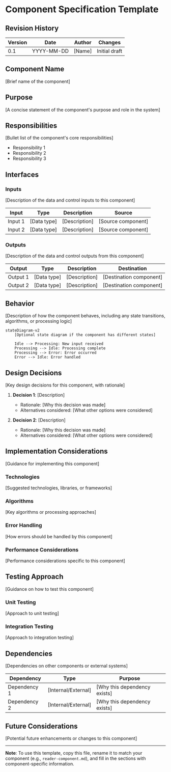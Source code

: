 # Component Specification Template

## Revision History

| Version | Date       | Author | Changes                              |
|---------|------------|--------|--------------------------------------|
| 0.1     | YYYY-MM-DD | [Name] | Initial draft                        |

## Component Name

[Brief name of the component]

## Purpose

[A concise statement of the component's purpose and role in the system]

## Responsibilities

[Bullet list of the component's core responsibilities]

- Responsibility 1
- Responsibility 2
- Responsibility 3

## Interfaces

### Inputs

[Description of the data and control inputs to this component]

| Input | Type | Description | Source |
|-------|------|-------------|--------|
| Input 1 | [Data type] | [Description] | [Source component] |
| Input 2 | [Data type] | [Description] | [Source component] |

### Outputs

[Description of the data and control outputs from this component]

| Output | Type | Description | Destination |
|--------|------|-------------|-------------|
| Output 1 | [Data type] | [Description] | [Destination component] |
| Output 2 | [Data type] | [Description] | [Destination component] |

## Behavior

[Description of how the component behaves, including any state transitions, algorithms, or processing logic]

```mermaid
stateDiagram-v2
    [Optional state diagram if the component has different states]
    
    Idle --> Processing: New input received
    Processing --> Idle: Processing complete
    Processing --> Error: Error occurred
    Error --> Idle: Error handled
```

## Design Decisions

[Key design decisions for this component, with rationale]

1. **Decision 1**: [Description]
   - Rationale: [Why this decision was made]
   - Alternatives considered: [What other options were considered]

2. **Decision 2**: [Description]
   - Rationale: [Why this decision was made]
   - Alternatives considered: [What other options were considered]

## Implementation Considerations

[Guidance for implementing this component]

### Technologies

[Suggested technologies, libraries, or frameworks]

### Algorithms

[Key algorithms or processing approaches]

### Error Handling

[How errors should be handled by this component]

### Performance Considerations

[Performance considerations specific to this component]

## Testing Approach

[Guidance on how to test this component]

### Unit Testing

[Approach to unit testing]

### Integration Testing

[Approach to integration testing]

## Dependencies

[Dependencies on other components or external systems]

| Dependency | Type | Purpose |
|------------|------|---------|
| Dependency 1 | [Internal/External] | [Why this dependency exists] |
| Dependency 2 | [Internal/External] | [Why this dependency exists] |

## Future Considerations

[Potential future enhancements or changes to this component]

---

**Note**: To use this template, copy this file, rename it to match your component (e.g., `reader-component.md`), and fill in the sections with component-specific information.